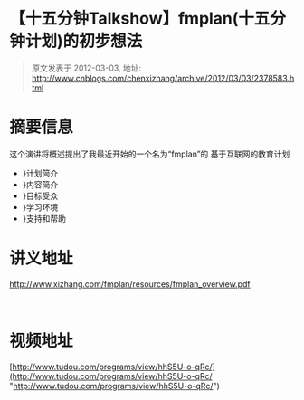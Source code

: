 # 【十五分钟Talkshow】fmplan(十五分钟计划)的初步想法 
> 原文发表于 2012-03-03, 地址: http://www.cnblogs.com/chenxizhang/archive/2012/03/03/2378583.html 


摘要信息
====


这个演讲将概述提出了我最近开始的一个名为“fmplan”的 基于互联网的教育计划


* }计划简介
* }内容简介
* }目标受众
* }学习环境
* }支持和帮助


讲义地址
====


<http://www.xizhang.com/fmplan/resources/fmplan_overview.pdf> 


 


视频地址
====


[http://www.tudou.com/programs/view/hhS5U-o-qRc/](http://www.tudou.com/programs/view/hhS5U-o-qRc/ "http://www.tudou.com/programs/view/hhS5U-o-qRc/")



